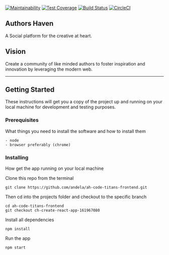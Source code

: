 [![Maintainability](https://api.codeclimate.com/v1/badges/f029fa69e8fbc6173e2a/maintainability)](https://codeclimate.com/github/andela/ah-code-titans-frontend/maintainability) [![Test Coverage](https://api.codeclimate.com/v1/badges/f029fa69e8fbc6173e2a/test_coverage)](https://codeclimate.com/github/andela/ah-code-titans-frontend/test_coverage)
[![Build Status](https://travis-ci.org/andela/ah-code-titans-frontend.svg?branch=develop)](https://travis-ci.org/andela/ah-code-titans-frontend)
[![CircleCI](https://circleci.com/gh/andela/ah-code-titans-frontend.svg?style=svg)](https://circleci.com/gh/andela/ah-code-titans-frontend)

## Authors Haven

A Social platform for the creative at heart.

## Vision

Create a community of like minded authors to foster inspiration and innovation
by leveraging the modern web.

---

## Getting Started

These instructions will get you a copy of the project up and running on your local machine for development and testing purposes.

### Prerequisites

What things you need to install the software and how to install them

```
- node
- browser preferably (chrome)
```

### Installing

How get the app running on your local machine

Clone this repo from the terminal

```
git clone https://github.com/andela/ah-code-titans-frontend.git
```

Then cd into the projects folder and checkout to the specific branch
```
cd ah-code-titans-frontend
git checkout ch-create-react-app-161967080
```

Install all dependencies

```
npm install
```

Run the app

```
npm start
```

